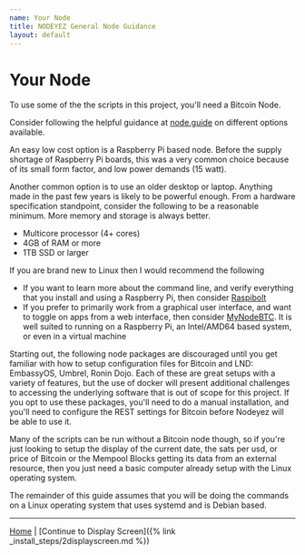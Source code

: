```yaml
---
name: Your Node
title: NODEYEZ General Node Guidance
layout: default
---
```


# Your Node

To use some of the the scripts in this project, you'll need a Bitcoin Node.

Consider following the helpful guidance at [node.guide](https://node.guide)  on different options available.  

An easy low cost option is a Raspberry Pi based node. Before the supply shortage of Raspberry Pi boards, this was a very common choice because of its small form factor, and low power demands (15 watt).  

Another common option is to use an older desktop or laptop.  Anything made in the past few years is likely to be powerful enough.  From a hardware specification standpoint, consider the following to be a reasonable minimum. More memory and storage is always better.
- Multicore processor (4+ cores)
- 4GB of RAM or more
- 1TB SSD or larger

If you are brand new to Linux then I would recommend the following

- If you want to learn more about the command line, and verify everything that you install and using a Raspberry Pi, then consider [Raspibolt](https://raspibolt.org)
- If you prefer to primarily work from a graphical user interface, and want to toggle on apps from a web interface, then consider [MyNodeBTC](https://mynodebtc.org). It is well suited to running on a Raspberry Pi, an Intel/AMD64 based system, or even in a virtual machine

Starting out, the following node packages are discouraged until you get familiar with how to setup configuration files for Bitcoin and LND: EmbassyOS, Umbrel, Ronin Dojo.  Each of these are great setups with a variety of features, but the use of docker will present additional challenges to accessing the underlying software that is out of scope for this project.  If you opt to use these packages, you'll need to do a manual installation, and you'll need to configure the REST settings for Bitcoin before Nodeyez will be able to use it.

Many of the scripts can be run without a Bitcoin node though, so if you're just looking to setup the display of the current date, the sats per usd, or price of Bitcoin or the Mempool Blocks getting its data from an external resource, then you just need a basic computer already setup with the Linux operating system.

The remainder of this guide assumes that you will be doing the commands on a Linux operating system that uses systemd and is Debian based. 

---

[Home](../) | [Continue to Display Screen]({% link _install_steps/2displayscreen.md %})

